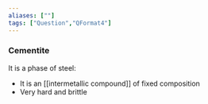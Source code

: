 ```yaml
---
aliases: [""]
tags: ["Question","QFormat4"]
---
```

### Cementite
It is a phase of steel:
- It is an [[intermetallic compound]] of fixed composition
- Very hard and brittle